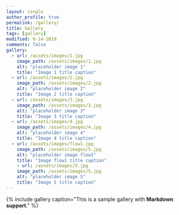 ```yaml
---
layout: single
author_profile: true
permalink: /gallery/
title: Gallery
tags: [gallery]
modified: 9-14-2019
comments: false
gallery:
  - url: /assets/images/1.jpg
    image_path: /assets/images/1.jpg
    alt: "placeholder image 1"
    title: "Image 1 title caption"
  - url: /assets/images/2.jpg
    image_path: /assets/images/2.jpg
    alt: "placeholder image 2"
    title: "Image 2 title caption"
  - url: /assets/images/3.jpg
    image_path: /assets/images/3.jpg
    alt: "placeholder image 3"
    title: "Image 3 title caption"  
  - url: /assets/images/4.jpg
    image_path: /assets/images/4.jpg
    alt: "placeholder image 4"
    title: "Image 4 title caption"
  - url: /assets/images/flow1.jpg
    image_path: /assets/images/5.jpg
    alt: "placeholder image flow1"
    title: "Image flow1 title caption"   
    - url: /assets/images/5.jpg
    image_path: /assets/images/5.jpg
    alt: "placeholder image 5"
    title: "Image 5 title caption" 
---
```


{% include gallery caption="This is a sample gallery with **Markdown support**." %}

